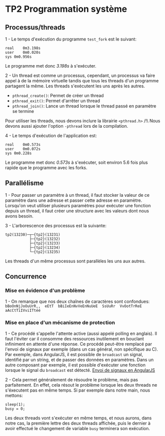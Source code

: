 # TP2 Programmation système

## Processus/threads

1 - Le temps d'exécution du programme `test_fork` est le suivant:

```
real	0m3.198s
user	0m0.020s
sys	0m0.956s
```

Le programme met donc *3.198s* à s'exécuter.

2 - Un thread est comme un processus, cependant, un processus va faire appel à de la mémoire virtuelle tandis que tous les threads d'un programme partagent la même. Les threads s'exécutent les uns après les autres.

- `pthread_create()`: Permet de créer un thread
- `pthread_exit()`: Permet d'arrêter un thread
- `pthread_join()`: Lance un thread lorsque le thread passé en paramètre se termine

Pour utiliser les threads, nous devons inclure la librairie `<pthread.h>`
/!\ Nous devons aussi ajouter l'option `-pthread` lors de la compilation.

4 - Le temps d'exécution de l'application est:

```
real	0m0.573s
user	0m0.072s
sys	0m0.228s
```

Le programme met donc *0.573s* à s'exécuter, soit environ 5.6 fois plus rapide que le programme avec les forks.

## Parallélisme

1 - Pour passer un paramètre à un thread, il faut stocker la valeur de ce paramètre dans une adresse et passer cette adresse en paramètre. Lorsqu'on veut utiliser plusieurs paramètres pour exécuter une fonction depuis un thread, il faut créer une structure avec les valeurs dont nous avons besoin.

3 - L'arborescence des processus est la suivante:

```
tp2(13230)─┬─{tp2}(13231)
           ├─{tp2}(13232)
           ├─{tp2}(13233)
           ├─{tp2}(13234)
           └─{tp2}(13235)
```

Les threads d'un même processus sont parallèles les uns aux autres.

## Concurrence

### Mise en évidence d'un problème

1 - On remarque que nos deux chaînes de caractères sont confondues: `bBoOnNjJoOuUrR,,  eEtT  bBiIeEnNvVeEnNuUeE  SsUuRr  VvOotTrReE  aAcCtTiIVviITtéé`

### Mise en place d'un mécanisme de protection

1 - Ce procédé s'appelle l'attente active (aussi appelé polling en anglais). Il faut l'éviter car il consomme des ressources inutilement en bouclant infiniment en attente d'une réponse. Ce procédé peut-être remplacé par l'envoi de signaux par exemple (dans un cas général, non spécifique au C). Par exemple, dans AngularJS, il est possible de `broadcast` un signal, identifié par un string, et de passer des données en paramètres. Dans un autre composant par exemple, il est possible d'exécuter une fonction lorsque le signal du `broadcast` est détecté. [Envoi de signaux en AngularJS](http://www.dotnettricks.com/learn/angularjs/understanding-emit-broadcast-and-on-in-angularjs)

2 - Cela permet généralement de résoudre le problème, mais pas parfaitement. En effet, cela résout le problème lorsque les deux threads ne s'éxecutent pas en même temps. Si par exemple dans notre main, nous mettons:
```
sleep(1);
busy = 0;
```
Les deux threads vont s'exécuter en même temps, et nous aurons, dans notre cas, la première lettre des deux threads affichée, puis le dernier à avoir effectué le changement de variable `busy` terminera son exécution.
